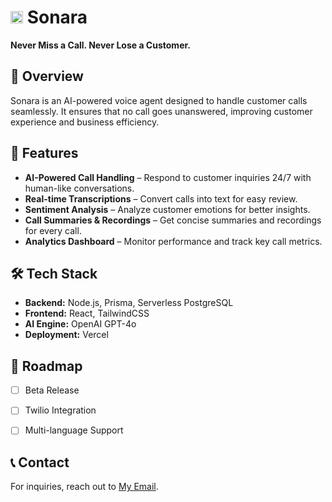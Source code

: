 # <img src="https://lexai-mauve.vercel.app/_next/image?url=%2Fsonara.png&w=384&q=75" alt="Sonara Logo" width="20" height="20"> Sonara
 
**Never Miss a Call. Never Lose a Customer.**

## 🚀 Overview
Sonara is an AI-powered voice agent designed to handle customer calls seamlessly. It ensures that no call goes unanswered, improving customer experience and business efficiency.

## 🌟 Features
- **AI-Powered Call Handling** – Respond to customer inquiries 24/7 with human-like conversations.
- **Real-time Transcriptions** – Convert calls into text for easy review.
- **Sentiment Analysis** – Analyze customer emotions for better insights.
- **Call Summaries & Recordings** – Get concise summaries and recordings for every call.
- **Analytics Dashboard** – Monitor performance and track key call metrics.

## 🛠 Tech Stack
- **Backend:** Node.js, Prisma, Serverless PostgreSQL
- **Frontend:** React, TailwindCSS
- **AI Engine:** OpenAI GPT-4o
- **Deployment:** Vercel


## 📌 Roadmap
- [ ] Beta Release
- [ ] Twilio Integration
- [ ] Multi-language Support


## 📞 Contact
For inquiries, reach out to [My Email](mailto:munazaraliabdulle@gmail.com).
